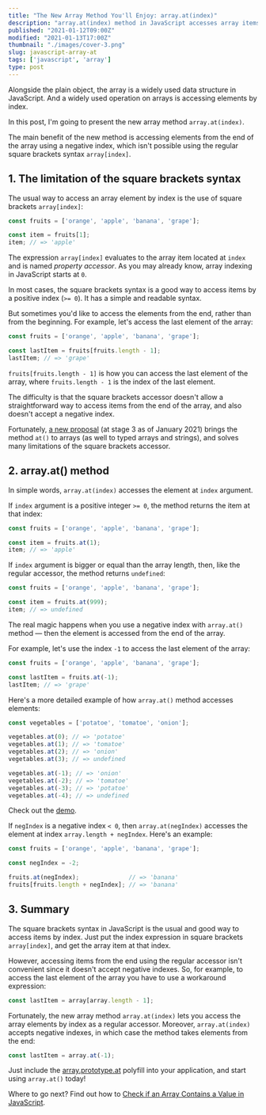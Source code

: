 ```yaml
---
title: "The New Array Method You'll Enjoy: array.at(index)"
description: "array.at(index) method in JavaScript accesses array items at positive and (finally!) at negative indexes."
published: "2021-01-12T09:00Z"
modified: "2021-01-13T17:00Z"
thumbnail: "./images/cover-3.png"
slug: javascript-array-at
tags: ['javascript', 'array']
type: post
---
```


Alongside the plain object, the array is a widely used data structure in JavaScript. And a widely used operation on arrays is accessing elements by index.  

In this post, I'm going to present the new array method `array.at(index)`.    

The main benefit of the new method is accessing elements from the end of the array using a negative index, which isn't possible using the regular square brackets syntax `array[index]`.  

<Affiliate />

## 1. The limitation of the square brackets syntax

The usual way to access an array element by index is the use of square brackets `array[index]`:

```javascript
const fruits = ['orange', 'apple', 'banana', 'grape'];

const item = fruits[1];
item; // => 'apple'
```

The expression `array[index]` evaluates to the array item located at `index` and is named *property accessor*. As you may already know, array indexing in JavaScript starts at `0`.  

In most cases, the square brackets syntax is a good way to access items by a positive index (`>= 0`). It has a simple and readable syntax.  

But sometimes you'd like to access the elements from the end, rather than from the beginning. For example, let's access the last element of the array:

```javascript
const fruits = ['orange', 'apple', 'banana', 'grape'];

const lastItem = fruits[fruits.length - 1];
lastItem; // => 'grape'
```

`fruits[fruits.length - 1]` is how you can access the last element of the array, where `fruits.length - 1` is the index of the last element.  

The difficulty is that the square brackets accessor doesn't allow a straightforward way to access items from the end of the array, and also doesn't accept a negative index.  

Fortunately, [a new proposal](https://github.com/tc39/proposal-relative-indexing-method) (at stage 3 as of January 2021) brings the method `at()` to arrays (as well to typed arrays and strings), and solves many limitations of the square brackets accessor.  

## 2. array.at() method

In simple words, `array.at(index)` accesses the element at `index` argument.  

If `index` argument is a positive integer `>= 0`, the method returns the item at that index:

```javascript
const fruits = ['orange', 'apple', 'banana', 'grape'];

const item = fruits.at(1);
item; // => 'apple'
```

If `index` argument is bigger or equal than the array length, then, like the regular accessor, the method returns `undefined`:

```javascript
const fruits = ['orange', 'apple', 'banana', 'grape'];

const item = fruits.at(999);
item; // => undefined
```

The real magic happens when you use a negative index with `array.at()` method &mdash; then the element is accessed from the end of the array. 

For example, let's use the index `-1` to access the last element of 
the array:

```javascript
const fruits = ['orange', 'apple', 'banana', 'grape'];

const lastItem = fruits.at(-1);
lastItem; // => 'grape'
```

Here's a more detailed example of how `array.at()` method accesses elements:

```javascript
const vegetables = ['potatoe', 'tomatoe', 'onion'];

vegetables.at(0); // => 'potatoe'
vegetables.at(1); // => 'tomatoe'
vegetables.at(2); // => 'onion'
vegetables.at(3); // => undefined

vegetables.at(-1); // => 'onion'
vegetables.at(-2); // => 'tomatoe'
vegetables.at(-3); // => 'potatoe'
vegetables.at(-4); // => undefined
```

Check out the [demo](https://codesandbox.io/s/array-at-method-2xr74?file=/src/index.js).

If `negIndex` is a negative index `< 0`, then `array.at(negIndex)` accesses 
the element at index `array.length + negIndex`. Here's an example:

```javascript
const fruits = ['orange', 'apple', 'banana', 'grape'];

const negIndex = -2;

fruits.at(negIndex);              // => 'banana'
fruits[fruits.length + negIndex]; // => 'banana'
```

## 3. Summary

The square brackets syntax in JavaScript is the usual and good way to access items by index. Just put the index expression in square brackets `array[index]`,
and get the array item at that index.  

However, accessing items from the end using the regular accessor isn't convenient since it doesn't accept negative indexes. So, for example, to access the last element of the array you have to use a workaround expression: 

```javascript
const lastItem = array[array.length - 1];
```

Fortunately, the new array method `array.at(index)` lets you access the array elements by index as a regular accessor. Moreover, `array.at(index)` accepts negative indexes, in which case the method takes elements from the end: 

```javascript
const lastItem = array.at(-1);
```

Just include the [array.prototype.at](https://github.com/es-shims/Array.prototype.at) polyfill into your application, and start using `array.at()` today!

Where to go next? Find out how to [Check if an Array Contains a Value in JavaScript](/javascript-array-contains-value/).
